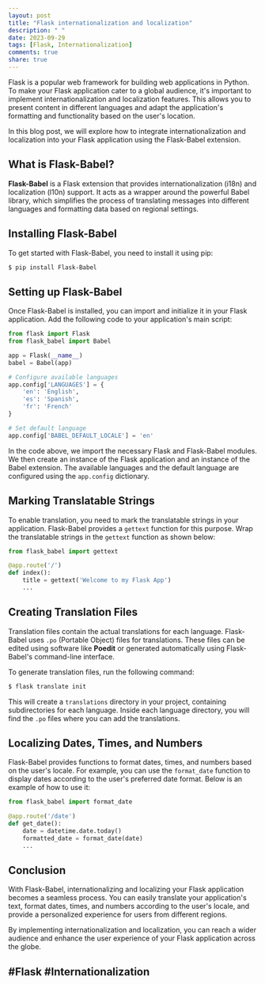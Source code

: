 ```yaml
---
layout: post
title: "Flask internationalization and localization"
description: " "
date: 2023-09-29
tags: [Flask, Internationalization]
comments: true
share: true
---
```


Flask is a popular web framework for building web applications in Python. To make your Flask application cater to a global audience, it's important to implement internationalization and localization features. This allows you to present content in different languages and adapt the application's formatting and functionality based on the user's location.

In this blog post, we will explore how to integrate internationalization and localization into your Flask application using the Flask-Babel extension.

<!-- Add Image: Flask-Babel Logo -->

## What is Flask-Babel?

**Flask-Babel** is a Flask extension that provides internationalization (i18n) and localization (l10n) support. It acts as a wrapper around the powerful Babel library, which simplifies the process of translating messages into different languages and formatting data based on regional settings.

## Installing Flask-Babel

To get started with Flask-Babel, you need to install it using pip:

```bash
$ pip install Flask-Babel
```

## Setting up Flask-Babel

Once Flask-Babel is installed, you can import and initialize it in your Flask application. Add the following code to your application's main script:

```python
from flask import Flask
from flask_babel import Babel

app = Flask(__name__)
babel = Babel(app)

# Configure available languages
app.config['LANGUAGES'] = {
    'en': 'English',
    'es': 'Spanish',
    'fr': 'French'
}

# Set default language
app.config['BABEL_DEFAULT_LOCALE'] = 'en'
```

In the code above, we import the necessary Flask and Flask-Babel modules. We then create an instance of the Flask application and an instance of the Babel extension. The available languages and the default language are configured using the `app.config` dictionary.

## Marking Translatable Strings

To enable translation, you need to mark the translatable strings in your application. Flask-Babel provides a `gettext` function for this purpose. Wrap the translatable strings in the `gettext` function as shown below:

```python
from flask_babel import gettext

@app.route('/')
def index():
    title = gettext('Welcome to my Flask App')
    ...
```

## Creating Translation Files

Translation files contain the actual translations for each language. Flask-Babel uses `.po` (Portable Object) files for translations. These files can be edited using software like **Poedit** or generated automatically using Flask-Babel's command-line interface.

To generate translation files, run the following command:

```bash
$ flask translate init
```

This will create a `translations` directory in your project, containing subdirectories for each language. Inside each language directory, you will find the `.po` files where you can add the translations.

## Localizing Dates, Times, and Numbers

Flask-Babel provides functions to format dates, times, and numbers based on the user's locale. For example, you can use the `format_date` function to display dates according to the user's preferred date format. Below is an example of how to use it:

```python
from flask_babel import format_date

@app.route('/date')
def get_date():
    date = datetime.date.today()
    formatted_date = format_date(date)
    ...
```

## Conclusion

With Flask-Babel, internationalizing and localizing your Flask application becomes a seamless process. You can easily translate your application's text, format dates, times, and numbers according to the user's locale, and provide a personalized experience for users from different regions.

By implementing internationalization and localization, you can reach a wider audience and enhance the user experience of your Flask application across the globe.

<!-- Add Call-to-Action at the end -->

## #Flask #Internationalization
